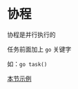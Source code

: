 # 协程

协程是并行执行的

任务前面加上 `go` 关键字

如：`go task()`

[本节示例](https://github.com/onlyone2019/golang_learn/blob/master/goroutines.go)

